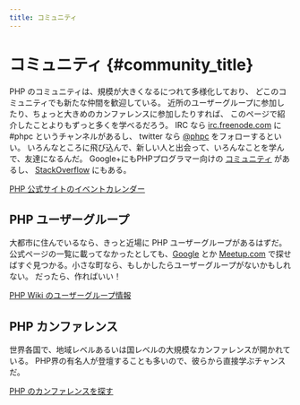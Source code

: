 ```yaml
---
title: コミュニティ
---
```


# コミュニティ {#community_title}

PHP のコミュニティは、規模が大きくなるにつれて多様化しており、
どこのコミュニティでも新たな仲間を歓迎している。
近所のユーザーグループに参加したり、ちょっと大きめのカンファレンスに参加したりすれば、
このページで紹介したことよりもずっと多くを学べるだろう。
IRC なら [irc.freenode.com][php-irc] に #phpc というチャンネルがあるし、
twitter なら [@phpc][phpc-twitter] をフォローするといい。
いろんなところに飛び込んで、新しい人と出会って、いろんなことを学んで、友達になるんだ。
Google+にもPHPプログラマー向けの [コミュニティ][php-programmers-gplus] があるし、
[StackOverflow][php-so] にもある。

[PHP 公式サイトのイベントカレンダー][php-calendar]

## PHP ユーザーグループ

大都市に住んでいるなら、きっと近場に PHP ユーザーグループがあるはずだ。
公式ページの一覧に載ってなかったとしても、[Google][google] とか [Meetup.com][meetup]
で探せばすぐ見つかる。小さな町なら、もしかしたらユーザーグループがないかもしれない。
だったら、作ればいい！

[PHP Wiki のユーザーグループ情報][php-wiki]

## PHP カンファレンス

世界各国で、地域レベルあるいは国レベルの大規模なカンファレンスが開かれている。
PHP界の有名人が登壇することも多いので、彼らから直接学ぶチャンスだ。

[PHP のカンファレンスを探す][php-conf]

[php-calendar]: http://www.php.net/cal.php
[google]: https://www.google.com/search?q=php+user+group+near+me
[meetup]: http://www.meetup.com/find/
[php-wiki]: https://wiki.php.net/usergroups
[php-conf]: http://php.net/conferences/index.php
[phpc-twitter]: https://twitter.com/phpc
[php-programmers-gplus]: https://plus.google.com/u/0/communities/104245651975268426012
[php-irc]: http://webchat.freenode.net/
[php-so]: http://stackoverflow.com/questions/tagged/php
